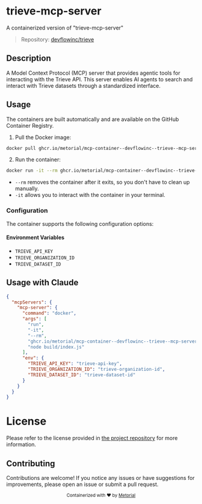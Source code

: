 
# trieve-mcp-server

A containerized version of "trieve-mcp-server"

> Repository: [devflowinc/trieve](https://github.com/devflowinc/trieve)

## Description

A Model Context Protocol (MCP) server that provides agentic tools for interacting with the Trieve API. This server enables AI agents to search and interact with Trieve datasets through a standardized interface.


## Usage

The containers are built automatically and are available on the GitHub Container Registry.

1. Pull the Docker image:

```bash
docker pull ghcr.io/metorial/mcp-container--devflowinc--trieve--mcp-server
```

2. Run the container:

```bash
docker run -it --rm ghcr.io/metorial/mcp-container--devflowinc--trieve--mcp-server 
```

- `--rm` removes the container after it exits, so you don't have to clean up manually.
- `-it` allows you to interact with the container in your terminal.


### Configuration

The container supports the following configuration options:




#### Environment Variables

- `TRIEVE_API_KEY`
- `TRIEVE_ORGANIZATION_ID`
- `TRIEVE_DATASET_ID`




## Usage with Claude

```json
{
  "mcpServers": {
    "mcp-server": {
      "command": "docker",
      "args": [
        "run",
        "-it",
        "--rm",
        "ghcr.io/metorial/mcp-container--devflowinc--trieve--mcp-server",
        "node build/index.js"
      ],
      "env": {
        "TRIEVE_API_KEY": "trieve-api-key",
        "TRIEVE_ORGANIZATION_ID": "trieve-organization-id",
        "TRIEVE_DATASET_ID": "trieve-dataset-id"
      }
    }
  }
}
```

# License

Please refer to the license provided in [the project repository](https://github.com/devflowinc/trieve) for more information.

## Contributing

Contributions are welcome! If you notice any issues or have suggestions for improvements, please open an issue or submit a pull request.

<div align="center">
  <sub>Containerized with ❤️ by <a href="https://metorial.com">Metorial</a></sub>
</div>
  